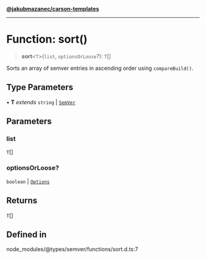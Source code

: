 [**@jakubmazanec/carson-templates**](../../../README.md)

---

# Function: sort()

> **sort**\<`T`\>(`list`, `optionsOrLoose`?): `T`[]

Sorts an array of semver entries in ascending order using `compareBuild()`.

## Type Parameters

• **T** _extends_ `string` \| [`SemVer`](../classes/SemVer.md)

## Parameters

### list

`T`[]

### optionsOrLoose?

`boolean` | [`Options`](../interfaces/Options.md)

## Returns

`T`[]

## Defined in

node_modules/@types/semver/functions/sort.d.ts:7
